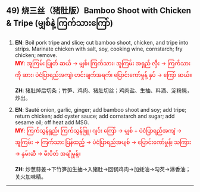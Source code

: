 ## 49) 烧三丝（猪肚版）Bamboo Shoot with Chicken & Tripe (မျှစ်နဲ့ ကြက်သားကြော်)

1. **EN**: Boil pork tripe and slice; cut bamboo shoot, chicken, and tripe into strips. Marinate chicken with salt, soy, cooking wine, cornstarch; fry chicken; remove.  
<span style="color:red">   **MY**: အူကြမ်း ပြုတ် ဆယ် → မျှစ်၊ ကြက်သား၊ အူကြမ်း အရှည် လှီး → ကြက်သားကို ဆား၊ ပဲငံပြာရည်အကျဲ၊ ဟင်းချက်အရက်၊ ပြောင်းကော်မှုန့် နှပ် → ကြော် ဆယ်။  </span>

   **ZH**: 猪肚焯后切条；竹笋、鸡肉、猪肚切丝；鸡肉盐、生抽、料酒、淀粉腌，炒出。

2. **EN**: Sauté onion, garlic, ginger; add bamboo shoot and soy; add tripe; return chicken; add oyster sauce; add cornstarch and sugar; add sesame oil; off heat add MSG.  
<span style="color:red">   **MY**: ကြက်သွန်ရှည်၊ ကြက်သွန်ဖြူ၊ ဂျင်း ကြော် → မျှစ် + ပဲငံပြာရည်အကျဲ → အူကြမ်း → ကြက်သား ပြန်ထည့် → ပဲငံပြာရည်အပျစ် → ပြောင်းကော်မှုန့်၊ သကြား → နှမ်းဆီ → မီးပိတ် အချိုမှုန့်။  </span>

   **ZH**: 炒葱蒜姜→下竹笋加生抽→入猪肚→回锅鸡肉→加蚝油→勾芡→淋香油；关火加味精。

---

<a id="r50"></a>
